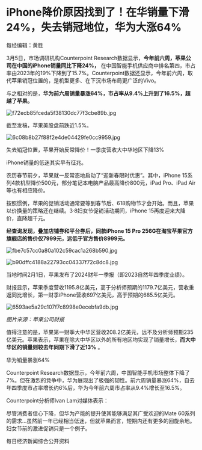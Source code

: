 # iPhone降价原因找到了！在华销量下滑24%，失去销冠地位，华为大涨64%

每经编辑：黄胜

3月5日，市场调研机构Counterpoint Research数据显示，**今年前六周，苹果公司在中国的iPhone销量同比下降24%，**
在中国智能手机供应商中排名第四，市占率由2023年的19%下降到了15.7%。Counterpoint数据还显示，今年前六周，取代苹果销冠位置的，是机型更多、在下沉市场布局更广泛的Vivo。

与之相对的是，**华为前六周销量暴涨64%，市占率从9.4%上升到了16.5%，超越了苹果。**

![f72ecb85fceda5f38130dc77f3cbe89b.jpg](https://raw.githubusercontent.com/qqhsx/qqnews_image/main/2024/03/05/iPhone降价原因找到了！在华销量下滑24%，失去销冠地位，华为大涨64%/f72ecb85fceda5f38130dc77f3cbe89b.jpg)

截至发稿，苹果美股盘前跌近1.5%。

![6c08b8b27f88f2e4de04429fe0cc9959.jpg](https://raw.githubusercontent.com/qqhsx/qqnews_image/main/2024/03/05/iPhone降价原因找到了！在华销量下滑24%，失去销冠地位，华为大涨64%/6c08b8b27f88f2e4de04429fe0cc9959.jpg)

失去销冠位置，苹果开始反常降价！一季度营收大中华地区下降13%

iPhone销量的低迷其实早有征兆。

农历春节前夕，苹果就一反常态地启动了“迎新春限时优惠”。其中，iPhone 15系列4款机型降价500元，部分笔记本电脑产品最高降价800元，iPad
Pro、iPad Air等也有相应降价。

按照惯例，苹果的促销活动通常要等到春节后、618购物节才会开始。而且，苹果以价换量的策略还在继续。3·8妇女节促销活动期间，iPhone
15再度迎来大降价，直降超千元。

**经查询发现，叠加店铺券和平台券后，同款iPhone 15 Pro 256G在淘宝苹果官方旗舰店的售价仅7999元，远低于官方售价8999元。**

![fbe7c57cc0a80a102c59cac1a268b590.jpg](https://raw.githubusercontent.com/qqhsx/qqnews_image/main/2024/03/05/iPhone降价原因找到了！在华销量下滑24%，失去销冠地位，华为大涨64%/fbe7c57cc0a80a102c59cac1a268b590.jpg)

![b90dffc4188a22793cc04337f72c8dc8.jpg](https://raw.githubusercontent.com/qqhsx/qqnews_image/main/2024/03/05/iPhone降价原因找到了！在华销量下滑24%，失去销冠地位，华为大涨64%/b90dffc4188a22793cc04337f72c8dc8.jpg)

当地时间2月1日，苹果发布了2024财年一季报（即2023自然年四季度业绩）。

财报显示，苹果季度营收1195.8亿美元，高于分析师预期的1179.7亿美元，营收重返同比增长，第一财季iPhone营收697亿美元，高于预期的685.5亿美元。

![6593ae5a29c107f7c8998e0ecebfa9db.jpg](https://raw.githubusercontent.com/qqhsx/qqnews_image/main/2024/03/05/iPhone降价原因找到了！在华销量下滑24%，失去销冠地位，华为大涨64%/6593ae5a29c107f7c8998e0ecebfa9db.jpg)

_图片来源：苹果公司财报_

值得注意的是，苹果第一财季大中华区营收208.2亿美元，远不及分析师预期235亿美元。苹果表示，苹果在除大中华区以外的所有地区均实现了销量增长，**而大中华区的销量则较去年同期下滑了近13%**
。

华为销量暴涨64%

Counterpoint
Research数据显示，今年前六周，中国智能手机市场整体下降了7%。但在激烈的竞争中，华为展现出了极强的韧性。前六周销量暴涨64%，自去年四季度市占率增长约6%后，华为今年前六周市占率从9.4%增长至16.5%。

Counterpoint分析师Ivan Lam对媒体表示：

尽管消费者信心下降，但华为产能的提升使其能够满足其广受欢迎的Mate
60系列的需求...虽然前一年已经相当低迷，但就苹果而言，短期内还有更多的回旋余地。妇女节前的激进促销只是一个例子。

每日经济新闻综合公开资料

